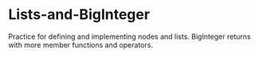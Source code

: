 # Lists-and-BigInteger
Practice for defining and implementing nodes and lists. BigInteger returns with more member functions and operators.
